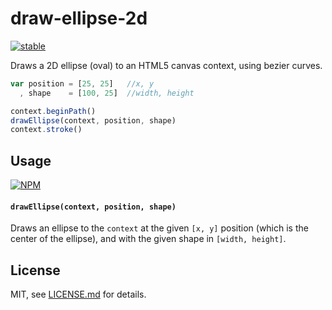 # draw-ellipse-2d

[![stable](http://badges.github.io/stability-badges/dist/stable.svg)](http://github.com/badges/stability-badges)

Draws a 2D ellipse (oval) to an HTML5 canvas context, using bezier curves.

```js
var position = [25, 25]   //x, y
  , shape    = [100, 25]  //width, height

context.beginPath()
drawEllipse(context, position, shape)
context.stroke()
```

## Usage

[![NPM](https://nodei.co/npm/draw-ellipse-2d.png)](https://nodei.co/npm/draw-ellipse-2d/)

#### `drawEllipse(context, position, shape)`

Draws an ellipse to the `context` at the given `[x, y]` position (which is the center of the ellipse), and with the given shape in `[width, height]`.

## License

MIT, see [LICENSE.md](http://github.com/mattdesl/draw-ellipse-2d/blob/master/LICENSE.md) for details.
